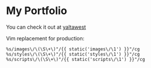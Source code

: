 My Portfolio
=========

You can check it out at [yaltawest](http://yaltawest.com/ "yaltawest web studio")

Vim replacement for production:

```
%s/images\/\(\S\+\)"/{{ static('images\/\1') }}"/cg
%s/styles\/\(\S\+\)"/{{ static('styles\/\1') }}"/cg
%s/scripts\/\(\S\+\)"/{{ static('scripts\/\1') }}"/cg
```
